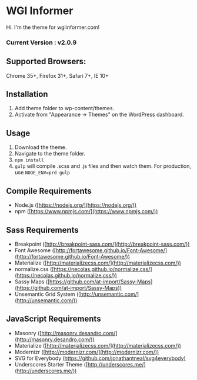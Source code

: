 # WGI Informer
Hi. I'm the theme for wgiinformer.com!

### Current Version : v2.0.9

## Supported Browsers:
Chrome 35+, Firefox 31+, Safari 7+, IE 10+

## Installation
1. Add theme folder to wp-content/themes.
2. Activate from "Appearance -> Themes" on the WordPress dashboard.

## Usage
1. Download the theme.
2. Navigate to the theme folder.
3. `npm install`
4. `gulp` will compile .scss and .js files and then watch them. For production, use `NODE_ENV=prd gulp`

## Compile Requirements
- Node.js ([https://nodejs.org/](https://nodejs.org/))
- npm ([https://www.npmjs.com/](https://www.npmjs.com/))

## Sass Requirements
- Breakpoint ([http://breakpoint-sass.com/](http://breakpoint-sass.com/))
- Font Awesome ([http://fortawesome.github.io/Font-Awesome/](http://fortawesome.github.io/Font-Awesome/))
- Materialize ([http://materializecss.com/](http://materializecss.com/))
- normalize.css ([https://necolas.github.io/normalize.css/](https://necolas.github.io/normalize.css/))
- Sassy Maps ([https://github.com/at-import/Sassy-Maps](https://github.com/at-import/Sassy-Maps))
- Unsemantic Grid System ([http://unsemantic.com/](http://unsemantic.com/))

## JavaScript Requirements
- Masonry ([http://masonry.desandro.com/](http://masonry.desandro.com/))
- Materialize ([http://materializecss.com/](http://materializecss.com/))
- Modernizr ([http://modernizr.com/](http://modernizr.com/))
- SVG for Everybody ([https://github.com/jonathantneal/svg4everybody)](https://github.com/jonathantneal/svg4everybody)
- Underscores Starter Theme ([http://underscores.me/](http://underscores.me/))
